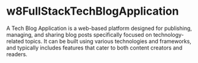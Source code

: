 # w8FullStackTechBlogApplication
A Tech Blog Application is a web-based platform designed for publishing, managing, and sharing blog posts specifically focused on technology-related topics. It can be built using various technologies and frameworks, and typically includes features that cater to both content creators and readers.
